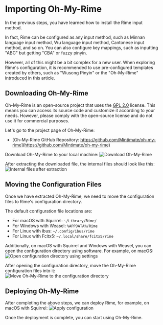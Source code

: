# Importing Oh-My-Rime

In the previous steps, you have learned how to install the Rime input method.

<div class="wwads-cn wwads-horizontal" data-id="266" ></div>

In fact, Rime can be configured as any input method, such as Minnan language input method, Wu language input method, Cantonese input method, and so on. You can also configure key mappings, such as inputting "ABC" but getting "CBA" or fuzzy pinyin.

However, all of this might be a bit complex for a new user. When exploring Rime's configuration, it is recommended to use pre-configured templates created by others, such as "Wusong Pinyin" or the "Oh-My-Rime" introduced in this article.

## Downloading Oh-My-Rime

Oh-My-Rime is an open-source project that uses the [GPL 2.0](https://github.com/Mintimate/oh-my-rime/blob/main/LICENSE) license. This means you can access its source code and customize it according to your needs. However, please comply with the open-source license and do not use it for commercial purposes.

Let's go to the project page of Oh-My-Rime:

- [Oh-My-Rime GitHub Repository: https://github.com/Mintimate/oh-my-rime](https://github.com/Mintimate/oh-my-rime)

Download Oh-My-Rime to your local machine:
![Download Oh-My-Rime](/image/guide/downloadMintPinyin.webp)

After extracting the downloaded file, the internal files should look like this:
![Internal files after extraction](/image/guide/unzipMintPinyin.webp)

## Moving the Configuration Files

Once we have extracted Oh-My-Rime, we need to move the configuration files to Rime's configuration directory.

The default configuration file locations are:

- For macOS with Squirrel: `~/Library/Rime/`
- For Windows with Weasel: `%APPDATA%/Rime`
- For Linux with ibus: `~/.config/ibus/rime`
- For Linux with Fcitx5: `~/.local/share/fcitx5/rime`

Additionally, on macOS with Squirrel and Windows with Weasel, you can open the configuration directory using software. For example, on macOS:
![Open configuration directory using settings](/image/guide/openConfigDirByApp.webp)

After opening the configuration directory, move the Oh-My-Rime configuration files into it:
![Move Oh-My-Rime to the configuration directory](/image/guide/moveMintPinyinToConfigDir.webp)

## Deploying Oh-My-Rime

After completing the above steps, we can deploy Rime, for example, on macOS with Squirrel:
![Apply configuration](/image/guide/applyConfig.webp)

Once the deployment is complete, you can start using Oh-My-Rime.
